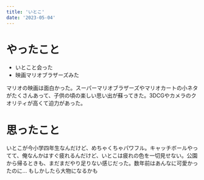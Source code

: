 ```yaml
---
title: 'いとこ'
date: '2023-05-04'
---
```


# やったこと

- いとこと会った
- 映画マリオブラザーズみた

マリオの映画は面白かった。スーパーマリオブラザーズやマリオカートの小ネタがたくさんあって、子供の頃の楽しい思い出が蘇ってきた。3DCGやカメラのクオリティが高くて迫力があった。


# 思ったこと


いとこが今小学四年生なんだけど、めちゃくちゃパワフル。キャッチボールやってて、俺なんかはすぐ疲れるんだけど、いとこは疲れの色を一切見せない。公園から帰るときも、まだまだやり足りない感じだった。数年前はあんなに可愛かったのに… もしかしたら大物になるかも


